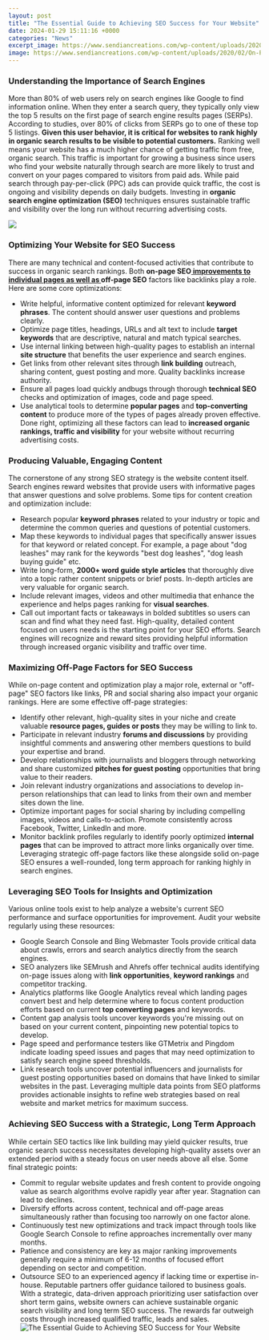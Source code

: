 ```yaml
---
layout: post
title: "The Essential Guide to Achieving SEO Success for Your Website"
date: 2024-01-29 15:11:16 +0000
categories: "News"
excerpt_image: https://www.sendiancreations.com/wp-content/uploads/2020/02/On-Page-SEO-Factors-1024x912.png
image: https://www.sendiancreations.com/wp-content/uploads/2020/02/On-Page-SEO-Factors-1024x912.png
---
```


### Understanding the Importance of Search Engines
More than 80% of web users rely on search engines like Google to find information online. When they enter a search query, they typically only view the top 5 results on the first page of search engine results pages (SERPs). According to studies, over 80% of clicks from SERPs go to one of these top 5 listings. **Given this user behavior, it is critical for websites to rank highly in organic search results to be visible to potential customers.** 
Ranking well means your website has a much higher chance of getting traffic from free, organic search. This traffic is important for growing a business since users who find your website naturally through search are more likely to trust and convert on your pages compared to visitors from paid ads. While paid search through pay-per-click (PPC) ads can provide quick traffic, the cost is ongoing and visibility depends on daily budgets. Investing in **organic search engine optimization (SEO)** techniques ensures sustainable traffic and visibility over the long run without recurring advertising costs.

![](https://fwrddigital.com.au/wp-content/uploads/2020/12/SEO-For-Beginners-FWRD-Digital.jpg)
### Optimizing Your Website for SEO Success
There are many technical and content-focused activities that contribute to success in organic search rankings. Both **on-page SEO[ improvements to individual pages as well as ](https://fistore.mysenprints.com/collection/ackermann)off-page SEO** factors like backlinks play a role. Here are some core optimizations:
- Write helpful, informative content optimized for relevant **keyword phrases**. The content should answer user questions and problems clearly.
- Optimize page titles, headings, URLs and alt text to include **target keywords** that are descriptive, natural and match typical searches. 
- Use internal linking between high-quality pages to establish an internal **site structure** that benefits the user experience and search engines.
- Get links from other relevant sites through **link building** outreach, sharing content, guest posting and more. Quality backlinks increase authority.
- Ensure all pages load quickly andbugs through thorough **technical SEO** checks and optimization of images, code and page speed.
- Use analytical tools to determine **popular pages** and **top-converting content** to produce more of the types of pages already proven effective.
Done right, optimizing all these factors can lead to **increased organic rankings, traffic and visibility** for your website without recurring advertising costs.
### Producing Valuable, Engaging Content 
The cornerstone of any strong SEO strategy is the website content itself. Search engines reward websites that provide users with informative pages that answer questions and solve problems. Some tips for content creation and optimization include:
- Research popular **keyword phrases** related to your industry or topic and determine the common queries and questions of potential customers.
- Map these keywords to individual pages that specifically answer issues for that keyword or related concept. For example, a page about "dog leashes" may rank for the keywords "best dog leashes", "dog leash buying guide" etc.   
- Write long-form, **2000+ word guide style articles** that thoroughly dive into a topic rather content snippets or brief posts. In-depth articles are very valuable for organic search.
- Include relevant images, videos and other multimedia that enhance the experience and helps pages ranking for **visual searches**.
- Call out important facts or takeaways in bolded subtitles so users can scan and find what they need fast.
High-quality, detailed content focused on users needs is the starting point for your SEO efforts. Search engines will recognize and reward sites providing helpful information through increased organic visibility and traffic over time.
### Maximizing Off-Page Factors for SEO Success 
While on-page content and optimization play a major role, external or "off-page" SEO factors like links, PR and social sharing also impact your organic rankings. Here are some effective off-page strategies: 
- Identify other relevant, high-quality sites in your niche and create valuable **resource pages, guides or posts** they may be willing to link to. 
- Participate in relevant industry **forums and discussions** by providing insightful comments and answering other members questions to build your expertise and brand.  
- Develop relationships with journalists and bloggers through networking and share customized **pitches for guest posting** opportunities that bring value to their readers.
- Join relevant industry organizations and associations to develop in-person relationships that can lead to links from their own and member sites down the line. 
- Optimize important pages for social sharing by including compelling images, videos and calls-to-action. Promote consistently across Facebook, Twitter, LinkedIn and more.
- Monitor backlink profiles regularly to identify poorly optimized **internal pages** that can be improved to attract more links organically over time.
Leveraging strategic off-page factors like these alongside solid on-page SEO ensures a well-rounded, long term approach for ranking highly in search engines.
### Leveraging SEO Tools for Insights and Optimization 
Various online tools exist to help analyze a website's current SEO performance and surface opportunities for improvement. Audit your website regularly using these resources:
- Google Search Console and Bing Webmaster Tools provide critical data about crawls, errors and search analytics directly from the search engines. 
- SEO analyzers like SEMrush and Ahrefs offer technical audits identifying on-page issues along with **link opportunities**, **keyword rankings** and competitor tracking.
- Analytics platforms like Google Analytics reveal which landing pages convert best and help determine where to focus content production efforts based on current **top converting pages** and keywords.   
- Content gap analysis tools uncover keywords you're missing out on based on your current content, pinpointing new potential topics to develop.
- Page speed and performance testers like GTMetrix and Pingdom indicate loading speed issues and pages that may need optimization to satisfy search engine speed thresholds.
- Link research tools uncover potential influencers and journalists for guest posting opportunities based on domains that have linked to similar websites in the past.
Leveraging multiple data points from SEO platforms provides actionable insights to refine web strategies based on real website and market metrics for maximum success.
### Achieving SEO Success with a Strategic, Long Term Approach  
While certain SEO tactics like link building may yield quicker results, true organic search success necessitates developing high-quality assets over an extended period with a steady focus on user needs above all else. Some final strategic points:
- Commit to regular website updates and fresh content to provide ongoing value as search algorithms evolve rapidly year after year. Stagnation can lead to declines. 
- Diversify efforts across content, technical and off-page areas simultaneously rather than focusing too narrowly on one factor alone. 
- Continuously test new optimizations and track impact through tools like Google Search Console to refine approaches incrementally over many months.
- Patience and consistency are key as major ranking improvements generally require a minimum of 6-12 months of focused effort depending on sector and competition. 
- Outsource SEO to an experienced agency if lacking time or expertise in-house. Reputable partners offer guidance tailored to business goals.
With a strategic, data-driven approach prioritizing user satisfaction over short term gains, website owners can achieve sustainable organic search visibility and long term SEO success. The rewards far outweigh costs through increased qualified traffic, leads and sales.
![The Essential Guide to Achieving SEO Success for Your Website](https://www.sendiancreations.com/wp-content/uploads/2020/02/On-Page-SEO-Factors-1024x912.png)